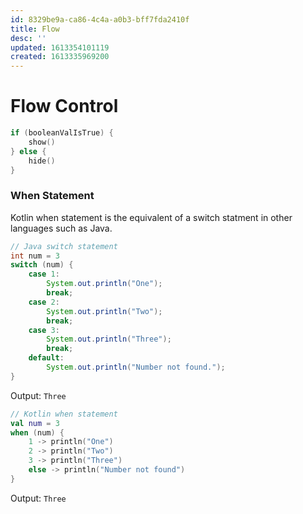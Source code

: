 ```yaml
---
id: 8329be9a-ca86-4c4a-a0b3-bff7fda2410f
title: Flow
desc: ''
updated: 1613354101119
created: 1613335969200
---
```


# Flow Control
```kotlin
if (booleanValIsTrue) {
    show()
} else {
    hide()
}
````

### When Statement
Kotlin when statement is the equivalent of a switch statment in other languages such as Java.

```java
// Java switch statement
int num = 3
switch (num) {
    case 1:
        System.out.println("One");
        break;
    case 2:
        System.out.println("Two");
        break;
    case 3:
        System.out.println("Three");
        break;
    default:
        System.out.println("Number not found.");
}
```
Output: `Three`

```kotlin
// Kotlin when statement
val num = 3
when (num) {
    1 -> println("One")
    2 -> println("Two")
    3 -> println("Three")
    else -> println("Number not found")
}
```
Output: `Three`